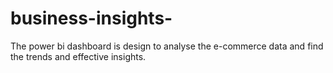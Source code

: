 # business-insights-
The power bi  dashboard is design to analyse the e-commerce data and find the trends and effective insights. 
